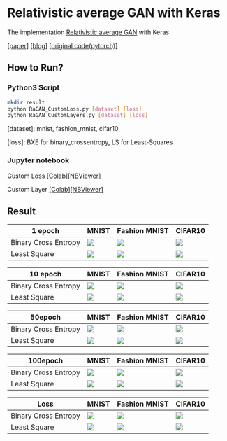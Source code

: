 # Relativistic average GAN with Keras
The implementation [Relativistic average GAN](https://ajolicoeur.wordpress.com/relativisticgan/) with Keras

[[paper]](https://arxiv.org/abs/1807.00734)
[[blog]](https://ajolicoeur.wordpress.com/relativisticgan/)
[[original code(pytorch)]](https://github.com/AlexiaJM/RelativisticGAN)

## How to Run?
### Python3 Script
``` bash
mkdir result
python RaGAN_CustomLoss.py [dataset] [loss] 
python RaGAN_CustomLayers.py [dataset] [loss] 
```
[dataset]: mnist, fashion_mnist, cifar10

[loss]: BXE for binary_crossentropy, LS for Least-Squares

### Jupyter notebook

Custom Loss
[[Colab]](https://drive.google.com/file/d/11NlU_Z829NXrHCdWx4ROIIcmfnaxNdR2/view?usp=sharing)[[NBViewer]](https://nbviewer.jupyter.org/github/IShengFang/Relativistic-average-GAN-Keras/blob/master/RaGAN_with_Custom_Loss.ipynb)

Custom Layer
[[Colab]](https://drive.google.com/file/d/1pbUCguHX1h_yeDYMdFcYa0CYuZvtpUik/view?usp=sharing)[[NBViewer]](https://nbviewer.jupyter.org/github/IShengFang/Relativistic-average-GAN-Keras/blob/master/RaGAN_with_Custom_Layers.ipynb)


## Result
| 1 epoch | MNIST    | Fashion MNIST | CIFAR10 |
| -------- | -------- | ------------- | -------- |
| Binary Cross Entropy     | ![](https://raw.githubusercontent.com/IShengFang/Relativistic-average-GAN-Keras/master/result/mnist_BXE/epoch_000.png )     | ![](https://raw.githubusercontent.com/IShengFang/Relativistic-average-GAN-Keras/master/result/fashion_mnist_BXE/epoch_000.png )         | ![](https://raw.githubusercontent.com/IShengFang/Relativistic-average-GAN-Keras/master/result/cifar10_BXE/epoch_000.png)     |
|Least Square|![](https://raw.githubusercontent.com/IShengFang/Relativistic-average-GAN-Keras/master/result/mnist_LS/epoch_000.png )     | ![](https://raw.githubusercontent.com/IShengFang/Relativistic-average-GAN-Keras/master/result/fashion_mnist_LS/epoch_000.png )         | ![](https://raw.githubusercontent.com/IShengFang/Relativistic-average-GAN-Keras/master/result/cifar10_LS/epoch_000.png)     |

| 10 epoch | MNIST    | Fashion MNIST | CIFAR10 |
| -------- | -------- | ------------- | -------- |
| Binary Cross Entropy     | ![](https://raw.githubusercontent.com/IShengFang/Relativistic-average-GAN-Keras/master/result/mnist_BXE/epoch_010.png )     | ![](https://raw.githubusercontent.com/IShengFang/Relativistic-average-GAN-Keras/master/result/fashion_mnist_BXE/epoch_010.png )         | ![](https://raw.githubusercontent.com/IShengFang/Relativistic-average-GAN-Keras/master/result/cifar10_BXE/epoch_010.png)     |
|Least Square|![](https://raw.githubusercontent.com/IShengFang/Relativistic-average-GAN-Keras/master/result/mnist_LS/epoch_010.png )     | ![](https://raw.githubusercontent.com/IShengFang/Relativistic-average-GAN-Keras/master/result/fashion_mnist_LS/epoch_010.png )         | ![](https://raw.githubusercontent.com/IShengFang/Relativistic-average-GAN-Keras/master/result/cifar10_LS/epoch_010.png)     |

| 50epoch | MNIST    | Fashion MNIST | CIFAR10 |
| -------- | -------- | ------------- | -------- |
| Binary Cross Entropy     | ![](https://raw.githubusercontent.com/IShengFang/Relativistic-average-GAN-Keras/master/result/mnist_BXE/epoch_049.png )     | ![](https://raw.githubusercontent.com/IShengFang/Relativistic-average-GAN-Keras/master/result/fashion_mnist_BXE/epoch_049.png )         | ![](https://raw.githubusercontent.com/IShengFang/Relativistic-average-GAN-Keras/master/result/cifar10_BXE/epoch_049.png)     |
|Least Square|![](https://raw.githubusercontent.com/IShengFang/Relativistic-average-GAN-Keras/master/result/mnist_LS/epoch_049.png )     | ![](https://raw.githubusercontent.com/IShengFang/Relativistic-average-GAN-Keras/master/result/fashion_mnist_LS/epoch_049.png )         | ![](https://raw.githubusercontent.com/IShengFang/Relativistic-average-GAN-Keras/master/result/cifar10_LS/epoch_049.png)     |

| 100epoch | MNIST    | Fashion MNIST | CIFAR10 |
| -------- | -------- | ------------- | -------- |
| Binary Cross Entropy     | ![](https://raw.githubusercontent.com/IShengFang/Relativistic-average-GAN-Keras/master/result/mnist_BXE/epoch_099.png )     | ![](https://raw.githubusercontent.com/IShengFang/Relativistic-average-GAN-Keras/master/result/fashion_mnist_BXE/epoch_099.png )         | ![](https://raw.githubusercontent.com/IShengFang/Relativistic-average-GAN-Keras/master/result/cifar10_BXE/epoch_099.png)     |
|Least Square|![](https://raw.githubusercontent.com/IShengFang/Relativistic-average-GAN-Keras/master/result/mnist_LS/epoch_099.png )     | ![](https://raw.githubusercontent.com/IShengFang/Relativistic-average-GAN-Keras/master/result/fashion_mnist_LS/epoch_099.png )         | ![](https://raw.githubusercontent.com/IShengFang/Relativistic-average-GAN-Keras/master/result/cifar10_LS/epoch_099.png)     |

| Loss | MNIST    | Fashion MNIST | CIFAR10 |
| -------- | -------- | ------------- | -------- |
| Binary Cross Entropy     | ![](https://raw.githubusercontent.com/IShengFang/Relativistic-average-GAN-Keras/master/result/mnist_BXE/loss.png )     | ![](https://raw.githubusercontent.com/IShengFang/Relativistic-average-GAN-Keras/master/result/fashion_mnist_BXE/loss.png )         | ![](https://raw.githubusercontent.com/IShengFang/Relativistic-average-GAN-Keras/master/result/cifar10_BXE/loss.png)     |
|Least Square|![](https://raw.githubusercontent.com/IShengFang/Relativistic-average-GAN-Keras/master/result/mnist_LS/loss.png )     | ![](https://raw.githubusercontent.com/IShengFang/Relativistic-average-GAN-Keras/master/result/fashion_mnist_LS/loss.png )         | ![](https://raw.githubusercontent.com/IShengFang/Relativistic-average-GAN-Keras/master/result/cifar10_LS/loss.png)     |
